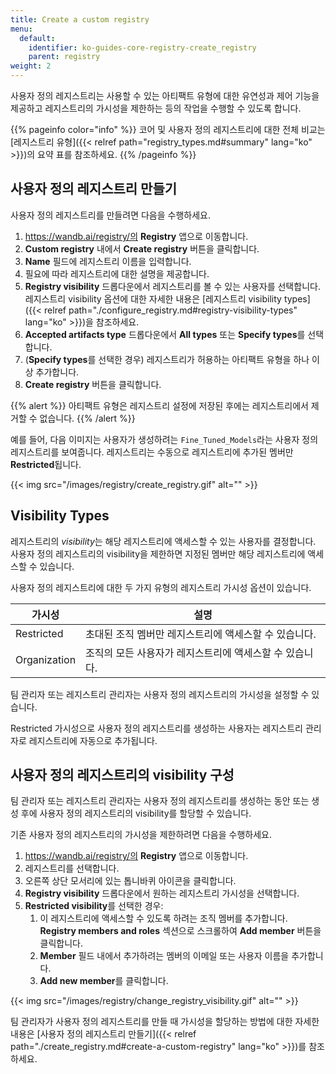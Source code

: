 ```yaml
---
title: Create a custom registry
menu:
  default:
    identifier: ko-guides-core-registry-create_registry
    parent: registry
weight: 2
---
```


사용자 정의 레지스트리는 사용할 수 있는 아티팩트 유형에 대한 유연성과 제어 기능을 제공하고 레지스트리의 가시성을 제한하는 등의 작업을 수행할 수 있도록 합니다.

{{% pageinfo color="info" %}}
코어 및 사용자 정의 레지스트리에 대한 전체 비교는 [레지스트리 유형]({{< relref path="registry_types.md#summary" lang="ko" >}})의 요약 표를 참조하세요.
{{% /pageinfo %}}

## 사용자 정의 레지스트리 만들기

사용자 정의 레지스트리를 만들려면 다음을 수행하세요.

1. https://wandb.ai/registry/의 **Registry** 앱으로 이동합니다.
2. **Custom registry** 내에서 **Create registry** 버튼을 클릭합니다.
3. **Name** 필드에 레지스트리 이름을 입력합니다.
4. 필요에 따라 레지스트리에 대한 설명을 제공합니다.
5. **Registry visibility** 드롭다운에서 레지스트리를 볼 수 있는 사용자를 선택합니다. 레지스트리 visibility 옵션에 대한 자세한 내용은 [레지스트리 visibility types]({{< relref path="./configure_registry.md#registry-visibility-types" lang="ko" >}})을 참조하세요.
6. **Accepted artifacts type** 드롭다운에서 **All types** 또는 **Specify types**를 선택합니다.
7. (**Specify types**를 선택한 경우) 레지스트리가 허용하는 아티팩트 유형을 하나 이상 추가합니다.
8. **Create registry** 버튼을 클릭합니다.

{{% alert %}}
아티팩트 유형은 레지스트리 설정에 저장된 후에는 레지스트리에서 제거할 수 없습니다.
{{% /alert %}}

예를 들어, 다음 이미지는 사용자가 생성하려는 `Fine_Tuned_Models`라는 사용자 정의 레지스트리를 보여줍니다. 레지스트리는 수동으로 레지스트리에 추가된 멤버만 **Restricted**됩니다.

{{< img src="/images/registry/create_registry.gif" alt="" >}}

## Visibility Types

레지스트리의 *visibility*는 해당 레지스트리에 액세스할 수 있는 사용자를 결정합니다. 사용자 정의 레지스트리의 visibility을 제한하면 지정된 멤버만 해당 레지스트리에 액세스할 수 있습니다.

사용자 정의 레지스트리에 대한 두 가지 유형의 레지스트리 가시성 옵션이 있습니다.

| 가시성 | 설명 |
| --- | --- |
| Restricted | 초대된 조직 멤버만 레지스트리에 액세스할 수 있습니다. |
| Organization | 조직의 모든 사용자가 레지스트리에 액세스할 수 있습니다. |

팀 관리자 또는 레지스트리 관리자는 사용자 정의 레지스트리의 가시성을 설정할 수 있습니다.

Restricted 가시성으로 사용자 정의 레지스트리를 생성하는 사용자는 레지스트리 관리자로 레지스트리에 자동으로 추가됩니다.

## 사용자 정의 레지스트리의 visibility 구성

팀 관리자 또는 레지스트리 관리자는 사용자 정의 레지스트리를 생성하는 동안 또는 생성 후에 사용자 정의 레지스트리의 visibility를 할당할 수 있습니다.

기존 사용자 정의 레지스트리의 가시성을 제한하려면 다음을 수행하세요.

1. https://wandb.ai/registry/의 **Registry** 앱으로 이동합니다.
2. 레지스트리를 선택합니다.
3. 오른쪽 상단 모서리에 있는 톱니바퀴 아이콘을 클릭합니다.
4. **Registry visibility** 드롭다운에서 원하는 레지스트리 가시성을 선택합니다.
5. **Restricted visibility**를 선택한 경우:
   1. 이 레지스트리에 액세스할 수 있도록 하려는 조직 멤버를 추가합니다. **Registry members and roles** 섹션으로 스크롤하여 **Add member** 버튼을 클릭합니다.
   2. **Member** 필드 내에서 추가하려는 멤버의 이메일 또는 사용자 이름을 추가합니다.
   3. **Add new member**를 클릭합니다.

{{< img src="/images/registry/change_registry_visibility.gif" alt="" >}}

팀 관리자가 사용자 정의 레지스트리를 만들 때 가시성을 할당하는 방법에 대한 자세한 내용은 [사용자 정의 레지스트리 만들기]({{< relref path="./create_registry.md#create-a-custom-registry" lang="ko" >}})를 참조하세요.
